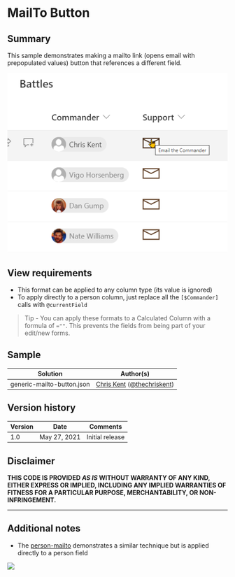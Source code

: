 # MailTo Button

## Summary
This sample demonstrates making a mailto link (opens email with prepopulated values) button that references a different field.

![screenshot of the sample](./assets/screenshot.png)


## View requirements
- This format can be applied to any column type (its value is ignored)
- To apply directly to a person column, just replace all the `[$Commander]` calls with `@currentField`

> Tip - You can apply these formats to a Calculated Column with a formula of `=""`. This prevents the fields from being part of your edit/new forms.

## Sample

Solution|Author(s)
--------|---------
generic-mailto-button.json | [Chris Kent](https://github.com/thechriskent) ([@thechriskent](https://twitter.com/thechriskent))

## Version history

Version|Date|Comments
-------|----|--------
1.0|May 27, 2021|Initial release

## Disclaimer
**THIS CODE IS PROVIDED *AS IS* WITHOUT WARRANTY OF ANY KIND, EITHER EXPRESS OR IMPLIED, INCLUDING ANY IMPLIED WARRANTIES OF FITNESS FOR A PARTICULAR PURPOSE, MERCHANTABILITY, OR NON-INFRINGEMENT.**

---

## Additional notes

- The [person-mailto](../person-mailto/) demonstrates a similar technique but is applied directly to a person field


<img src="https://pnptelemetry.azurewebsites.net/list-formatting/column-samples/generic-mailto-button" />
